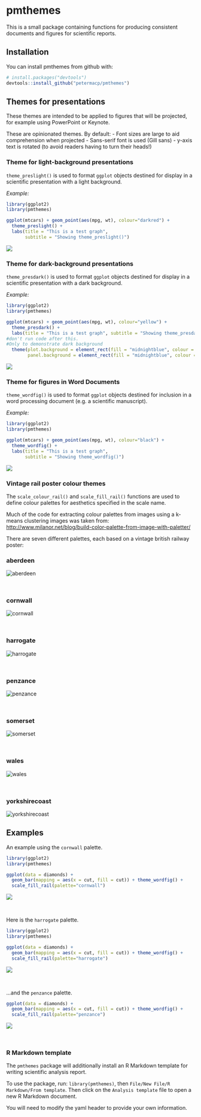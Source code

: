 
<!-- README.md is generated from README.Rmd. Please edit that file -->
pmthemes
========

This is a small package containing functions for producing consistent documents and figures for scientific reports.

Installation
------------

You can install pmthemes from github with:

``` r
# install.packages("devtools")
devtools::install_github("petermacp/pmthemes")
```

Themes for presentations
------------------------

These themes are intended to be applied to figures that will be projected, for example using PowerPoint or Keynote.

These are opinionated themes. By default: - Font sizes are large to aid comprehension when projected - Sans-serif font is used (Gill sans) - y-axis text is rotated (to avoid readers having to turn their heads!)

### Theme for light-background presentations

`theme_preslight()` is used to format `ggplot` objects destined for display in a scientific presentation with a light background.

*Example:*

``` r
library(ggplot2)
library(pmthemes)

ggplot(mtcars) + geom_point(aes(mpg, wt), colour="darkred") + 
  theme_preslight() + 
  labs(title = "This is a test graph", 
       subtitle = "Showing theme_preslight()")
```

![](README-unnamed-chunk-2-1.png)

### Theme for dark-background presentations

`theme_presdark()` is used to format `ggplot` objects destined for display in a scientific presentation with a dark background.

*Example:*

``` r
library(ggplot2)
library(pmthemes)

ggplot(mtcars) + geom_point(aes(mpg, wt), colour="yellow") + 
  theme_presdark() + 
  labs(title = "This is a test graph", subtitle = "Showing theme_presdark()") +
#don't run code after this. 
#Only to demonstrate dark background
  theme(plot.background = element_rect(fill = "midnightblue", colour = NA),
        panel.background = element_rect(fill = "midnightblue", colour = NA))
```

![](README-unnamed-chunk-3-1.png) <br>

### Theme for figures in Word Documents

`theme_wordfig()` is used to format `ggplot` objects destined for inclusion in a word processing document (e.g. a scientific manuscript).

*Example:*

``` r
library(ggplot2)
library(pmthemes)

ggplot(mtcars) + geom_point(aes(mpg, wt), colour="black") + 
  theme_wordfig() + 
  labs(title = "This is a test graph", 
       subtitle = "Showing theme_wordfig()")
```

![](README-unnamed-chunk-4-1.png)

### Vintage rail poster colour themes

The `scale_colour_rail()` and `scale_fill_rail()` functions are used to define colour palettes for aesthetics specified in the scale name.

Much of the code for extracting colour palettes from images using a k-means clustering images was taken from: <http://www.milanor.net/blog/build-color-palette-from-image-with-paletter/>

There are seven different palettes, each based on a vintage british railway poster:

### aberdeen

![aberdeen](data-raw/aberdeen.jpg)

<br>

### cornwall

![cornwall](data-raw/cornwall.jpg)

<br>

### harrogate

![harrogate](data-raw/harrogate.jpg)

<br>

### penzance

![penzance](data-raw/penzance.jpg)

<br>

### somerset

![somerset](data-raw/somerset.jpg)

<br>

### wales

![wales](data-raw/wales.jpg)

<br>

### yorkshirecoast

![yorkshirecoast](data-raw/yorkshirecoast.jpg)

Examples
--------

An example using the `cornwall` palette.

``` r
library(ggplot2)
library(pmthemes)

ggplot(data = diamonds) +
  geom_bar(mapping = aes(x = cut, fill = cut)) + theme_wordfig() +
  scale_fill_rail(palette="cornwall")
```

![](README-unnamed-chunk-5-1.png)

<br>

Here is the `harrogate` palette.

``` r
library(ggplot2)
library(pmthemes)

ggplot(data = diamonds) +
  geom_bar(mapping = aes(x = cut, fill = cut)) + theme_wordfig() +
  scale_fill_rail(palette="harrogate")
```

![](README-unnamed-chunk-6-1.png)

<br>

...and the `penzance` palette.

``` r
ggplot(data = diamonds) +
  geom_bar(mapping = aes(x = cut, fill = cut)) + theme_wordfig() +
  scale_fill_rail(palette="penzance")
```

![](README-unnamed-chunk-7-1.png)

<br>

### R Markdown template

The `pmthemes` package will additionally install an R Markdown template for writing scientific analysis report.

To use the package, run: `library(pmthemes)`, then `File/New File/R Markdown/From template`. Then click on the `Analysis template` file to open a new R Markdown document.

You will need to modify the yaml header to provide your own information.
